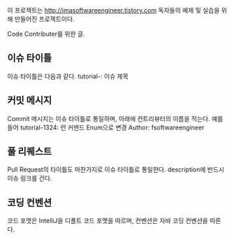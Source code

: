 이 프로젝트는 http://imasoftwareengineer.tistory.com 독자들의 예제 및 실습을 위해 만들어진 프로젝트이다.

Code Contributer를 위한 글.

이슈 타이틀
-
이슈 타이틀은 다음과 같다. tutorial-<issue number>: 이슈 제목

커밋 메시지
-
Commit 메시지는 이슈 타이틀로 통일하며, 아래에 컨트리뷰터의 이름을 적는다. 
예를들어
tutorial-1324: 런 커맨드 Enum으로 변경
 Author: fsoftwareengineer
 

풀 리퀘스트
-
Pull Request의 타이틀도 마찬가지로 이슈 타이틀로 통일한다.
description에 반드시 이슈 링크를 건다.

코딩 컨벤션
-
코드 포맷은 IntelliJ을 디폴트 코드 포맷을 따르며, 컨벤션은 자바 코딩 컨벤션을 따른다.
